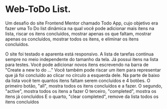 # Web-ToDo List.
Um desafio do site Frontend Mentor chamado Todo App, cujo objetivo era fazer uma To Do list dinâmica na qual você pode adicionar mais itens na lista, riscar os itens concluídos, mostrar apenas os que faltam, mostrar apenas os concluídos, mostrar todos os itens, e eliminar os itens concluídos.

O site foi testado e aparenta está responsivo. A lista de tarefas continua sempre no meio independente do tamanho da tela.
Já possui itens na lista para testes.
Você pode adicionar novos itens escrevendo na barra de "Create a new to do ..."
Você também pode riscar um item para representar que já foi concluído ao clicar no círculo a esquerda dele.
Na parte de baixo da lista você tem quantos itens faltam serem concluídos e 4 botões.
O primeiro botão, "all", mostra todos os itens concluídos e a fazer.
O segundo, "active", mostra todos os itens a fazer
O terceiro, "completed", mostra os itens já concluídos
E o quarto, "clear completed", remove da lista todos os itens concluídos
